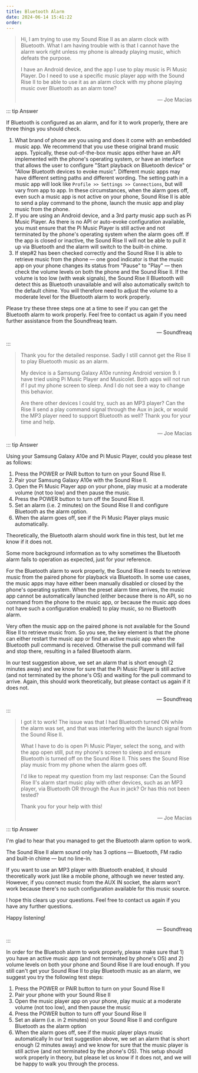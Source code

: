 ```yaml
---
title: Bluetooth Alarm
date: 2024-06-14 15:41:22
order:
---
```


> Hi, I am trying to use my Sound Rise II as an alarm clock with Bluetooth. What I am having trouble with is that I cannot have the alarm work right unless my phone is already playing music, which defeats the purpose.
>
> I have an Android device, and the app I use to play music is Pi Music Player. Do I need to use a specific music player app with the Sound Rise II to be able to use it as an alarm clock with my phone playing music over Bluetooth as an alarm tone?
>
> <footer style="text-align:end;">— Joe Macias</footer>

::: tip Answer

If Bluetooth is configured as an alarm, and for it to work properly, there are three things you should check.

1. What brand of phone are you using and does it come with an embedded music app. We recommend that you use these original brand music apps.
   Typically, these out-of-the-box music apps either have an API implemented with the phone's operating system, or have an interface that allows the user to configure "Start playback on Bluetooth device" or "Allow Bluetooth devices to evoke music". Different music apps may have different setting paths and different wording. The setting path in a music app will look like `Profile >> Settings >> Connections`, but will vary from app to app.
   In these circumstances, when the alarm goes off, even such a music app is not active on your phone, Sound Rise II is able to send a play command to the phone, launch the music app and play music from the phone.
2. If you are using an Android device, and a 3rd party music app such as Pi Music Player. As there is no API or auto-evoke configuration available, you must ensure that the Pi Music Player is still active and not terminated by the phone's operating system when the alarm goes off. If the app is closed or inactive, the Sound Rise II will not be able to pull it up via Bluetooth and the alarm will switch to the built-in chime.
3. If step#2 has been checked correctly and the Sound Rise II is able to retrieve music from the phone — one good indicator is that the music app on your phone changes its status from "Pause" to "Play" — then check the volume levels on both the phone and the Sound Rise II. If the volume is too low (with weak signals), the Sound Rise II Bluetooth will detect this as Bluetooth unavailable and will also automatically switch to the default chime. You will therefore need to adjust the volume to a moderate level for the Bluetooth alarm to work properly.

Please try these three steps one at a time to see if you can get the Bluetooth alarm to work properly. Feel free to contact us again if you need further assistance from the Soundfreaq team.

<footer style="text-align:end;">— Soundfreaq</footer>

:::

> Thank you for the detailed response. Sadly I still cannot get the Rise II to play Bluetooth music as an alarm.
>
> My device is a Samsung Galaxy A10e running Android version 9. I have tried using Pi Music Player and Musicolet. Both apps will not run if I put my phone screen to sleep. And I do not see a way to change this behavior.
>
> Are there other devices I could try, such as an MP3 player? Can the Rise II send a play command signal through the Aux in jack, or would the MP3 player need to support Bluetooth as well? Thank you for your time and help.
>
> <footer style="text-align:end;">— Joe Macias</footer>

::: tip Answer

Using your Samsung Galaxy A10e and Pi Music Player, could you please test as follows:

1. Press the POWER or PAIR button to turn on your Sound Rise II.
2. Pair your Samsung Galaxy A10e with the Sound Rise II.
3. Open the Pi Music Player app on your phone, play music at a moderate volume (not too low) and then pause the music.
4. Press the POWER button to turn off the Sound Rise II.
5. Set an alarm (i.e. 2 minutes) on the Sound Rise II and configure Bluetooth as the alarm option.
6. When the alarm goes off, see if the Pi Music Player plays music automatically.

Theoretically, the Bluetooth alarm should work fine in this test, but let me know if it does not.

Some more background information as to why sometimes the Bluetooth alarm fails to operation as expected, just for your reference.

For the Bluetooth alarm to work properly, the Sound Rise II needs to retrieve music from the paired phone for playback via Bluetooth. In some use cases, the music apps may have either been manually disabled or closed by the phone's operating system. When the preset alarm time arrives, the music app cannot be automatically launched (either because there is no API, so no command from the phone to the music app, or because the music app does not have such a configuration enabled) to play music, so no Bluetooth alarm.

Very often the music app on the paired phone is not available for the Sound Rise II to retrieve music from. So you see, the key element is that the phone can either restart the music app or find an active music app when the Bluetooth pull command is received. Otherwise the pull command will fail and stop there, resulting in a failed Bluetooth alarm.

In our test suggestion above, we set an alarm that is short enough (2 minutes away) and we know for sure that the Pi Music Player is still active (and not terminated by the phone's OS) and waiting for the pull command to arrive. Again, this should work theoretically, but please contact us again if it does not.

<footer style="text-align:end;">— Soundfreaq</footer>

:::

> I got it to work! The issue was that I had Bluetooth turned ON while the alarm was set, and that was interfering with the launch signal from the Sound Rise II.
>
> What I have to do is open Pi Music Player, select the song, and with the app open still, put my phone's screen to sleep and ensure Bluetooth is turned off on the Sound Rise II. This sees the Sound Rise play music from my phone when the alarm goes off.
>
> I'd like to repeat my question from my last response: Can the Sound Rise II's alarm start music play with other devices, such as an MP3 player, via Bluetooth OR through the Aux in jack? Or has this not been tested?
>
> Thank you for your help with this!
>
> <footer style="text-align:end;">— Joe Macias</footer>

::: tip Answer

I'm glad to hear that you managed to get the Bluetooth alarm option to work.

The Sound Rise II alarm sound only has 3 options — Bluetooth, FM radio and built-in chime — but no line-in.

If you want to use an MP3 player with Bluetooth enabled, it should theoretically work just like a mobile phone, although we never tested any. However, if you connect music from the AUX IN socket, the alarm won't work because there's no such configuration available for this music source.

I hope this clears up your questions. Feel free to contact us again if you have any further questions.

Happy listening!

<footer style="text-align:end;">— Soundfreaq</footer>

:::


In order for the Bluetooh alarm to work properly, please make sure that 1) you have an active music app (and not terminated by phone's OS) and 2) volume levels on both your phone and Sound Rise II are loud enough. If you still can't get your Sound Rise II to play Bluetooth music as an alarm, we suggest you try the following test steps:
1. Press the POWER or PAIR button to turn on your Sound Rise II
2. Pair your phone with your Sound Rise II
3. Open the music player app on your phone, play music at a moderate volume (not too low), and then pause the music
4. Press the POWER button to turn off your Sound Rise II
5. Set an alarm (i.e. in 2 minutes) on your Sound Rise II and configure Bluetooth as the alarm option
6. When the alarm goes off, see if the music player plays music automatically
In our test suggestion above, we set an alarm that is short enough (2 minutes away) and we know for sure that the music player is still active (and not terminated by the phone's OS). This setup should work properly in theory, but please let us know if it does not, and we will be happy to walk you through the process.


